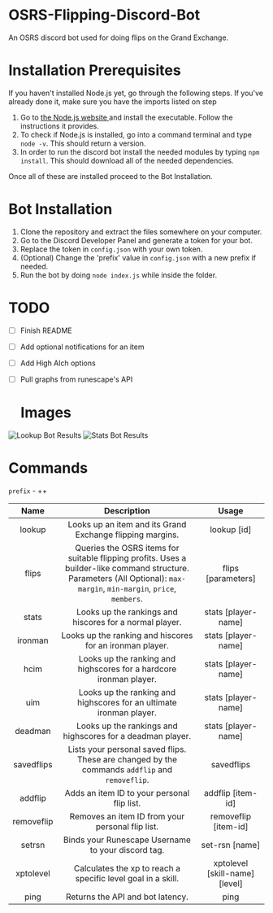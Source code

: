 # OSRS-Flipping-Discord-Bot
An OSRS discord bot used for doing flips on the Grand Exchange. 

# Installation Prerequisites 
If you haven't installed Node.js yet, go through the following steps. If you've already done it, 
make sure you have the imports listed on step <n>
  
1. Go to [the Node.js website ](https://www.nodejs.org) and install the executable. Follow the instructions it provides. 
2. To check if Node.js is installed, go into a command terminal and type `node -v`. This should return a version.
3. In order to run the discord bot install the needed modules by typing `npm install`. This should download all of the needed dependencies.


Once all of these are installed proceed to the Bot Installation.

# Bot Installation
1. Clone the repository and extract the files somewhere on your computer.
2. Go to the Discord Developer Panel and generate a token for your bot.
3. Replace the token in `config.json` with your own token.
4. (Optional) Change the 'prefix' value in `config.json` with a new prefix if needed. 
5. Run the bot by doing `node index.js` while inside the folder.

# TODO
- [ ] Finish README
- [ ] Add optional notifications for an item 
- [ ] Add High Alch options 
- [ ] Pull graphs from runescape's API <optional>
  
  # Images
![Lookup Bot Results](https://i.imgur.com/zTdXdcT.png)
![Stats Bot Results](https://i.imgur.com/GozzVNq.png)

# Commands
`prefix` - ++

**Name**|**Description**|**Usage**
:-----:|:-----:|:-----:
lookup|Looks up an item and its Grand Exchange flipping margins.|lookup [id]
flips|Queries the OSRS items for suitable flipping profits. Uses a builder-like command structure. Parameters (All Optional): `max-margin`, `min-margin`, `price`, `members`.|flips [parameters]
stats|Looks up the rankings and hiscores for a normal player. |stats [player-name]
ironman|Looks up the ranking and hiscores for an ironman player.|stats [player-name]
hcim|Looks up the ranking and highscores for a hardcore ironman player.|stats [player-name]
uim|Looks up the ranking and highscores for an ultimate ironman player.|stats [player-name]
deadman|Looks up the rankings and highscores for a deadman player.|stats [player-name]
savedflips|Lists your personal saved flips. These are changed by the commands `addflip` and `removeflip`.|savedflips 
addflip|Adds an item ID to your personal flip list.|addflip [item-id]
removeflip|Removes an item ID from your personal flip list.|removeflip [item-id]
setrsn|Binds your Runescape Username to your discord tag.|set-rsn [name]
xptolevel|Calculates the xp to reach a specific level goal in a skill.|xptolevel [skill-name] [level]
ping|Returns the API and bot latency.|ping
